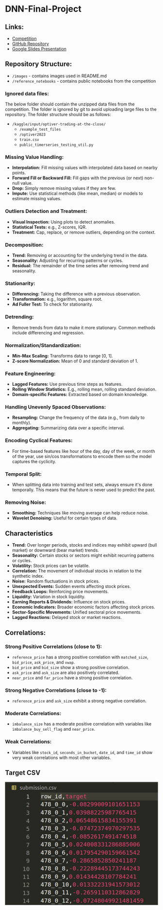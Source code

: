 # DNN-Final-Project

## Links:
- [Competition](https://www.kaggle.com/competitions/optiver-trading-at-the-close)
- [GitHub Repository](https://github.com/cvaisnor/DNN-Final-Project)
- [Google Slides Presentation](https://docs.google.com/presentation/d/1Xc5F1_NveFi1il3GqHej2aqVmklR_jZU4kx6ZJhiDEM/edit?usp=sharing)

## Repository Structure:
- `/images` - contains images used in README.md
- `/reference_notebooks` - contains public notebooks from the competition

### Ignored data files:
The below folder should contain the unzipped data files from the competition. The folder is ignored by git to avoid uploading large files to the repository. The folder structure should be as follows:
- `/kaggle/input/optiver-trading-at-the-close/`
  - `/example_test_files`
  - `/optiver2023`
  - `train.csv`
  - `public_timerseries_testing_util.py`

### Missing Value Handling:
- **Interpolation:** Fill missing values with interpolated data based on nearby points.
- **Forward Fill or Backward Fill:** Fill gaps with the previous (or next) non-null value.
- **Drop:** Simply remove missing values if they are few.
- **Impute:** Use statistical methods (like mean, median) or models to estimate missing values.

### Outliers Detection and Treatment:
- **Visual Inspection:** Using plots to detect anomalies.
- **Statistical Tests:** e.g., Z-scores, IQR.
- **Treatment:** Cap, replace, or remove outliers, depending on the context.

### Decomposition:
- **Trend:** Removing or accounting for the underlying trend in the data.
- **Seasonality:** Adjusting for recurring patterns or cycles.
- **Residual:** The remainder of the time series after removing trend and seasonality.

### Stationarity:
- **Differencing:** Taking the difference with a previous observation.
- **Transformation:** e.g., logarithm, square root.
- **Ad Fuller Test:** To check for stationarity.

### Detrending:
- Remove trends from data to make it more stationary. Common methods include differencing and regression.

### Normalization/Standardization:
- **Min-Max Scaling:** Transforms data to range [0, 1].
- **Z-score Normalization:** Mean of 0 and standard deviation of 1.

### Feature Engineering:
- **Lagged Features:** Use previous time steps as features.
- **Rolling Window Statistics:** E.g., rolling mean, rolling standard deviation.
- **Domain-specific Features:** Extracted based on domain knowledge.

### Handling Unevenly Spaced Observations:
- **Resampling:** Change the frequency of the data (e.g., from daily to monthly).
- **Aggregating:** Summarizing data over a specific interval.

### Encoding Cyclical Features:
- For time-based features like hour of the day, day of the week, or month of the year, use sin/cos transformations to encode them so the model captures the cyclicity.

### Temporal Split:
- When splitting data into training and test sets, always ensure it's done temporally. This means that the future is never used to predict the past.

### Removing Noise:
- **Smoothing:** Techniques like moving average can help reduce noise.
- **Wavelet Denoising:** Useful for certain types of data.

## Characteristics

- **Trend:** Over longer periods, stocks and indices may exhibit upward (bull market) or downward (bear market) trends.
- **Seasonality:** Certain stocks or sectors might exhibit recurring patterns or cycles.
- **Volatility:** Stock prices can be volatile.
- **Correlation:** The movement of individual stocks in relation to the synthetic index.
- **Noise:** Random fluctuations in stock prices.
- **Unexpected Events:** Sudden events affecting stock prices.
- **Feedback Loops:** Reinforcing price movements.
- **Liquidity:** Variation in stock liquidity.
- **Earning Reports & Dividends:** Influence on stock prices.
- **Economic Indicators:** Broader economic factors affecting stock prices.
- **Sector-Specific Movements:** Unified sectoral price movements.
- **Lagged Reactions:** Delayed stock or market reactions.

## Correlations:

### Strong Positive Correlations (close to 1):
- `reference_price` has a strong positive correlation with `matched_size`, `bid_price`, `ask_price`, and `vwap`.
- `bid_price` and `bid_size` show a strong positive correlation.
- `ask_price` and `ask_size` are also positively correlated.
- `near_price` and `far_price` have a strong positive correlation.

### Strong Negative Correlations (close to -1):
- `reference_price` and `ask_size` exhibit a strong negative correlation.

### Moderate Correlations:
- `imbalance_size` has a moderate positive correlation with variables like `imbalance_buy_sell_flag` and `near_price`.

### Weak Correlations:
- Variables like `stock_id`, `seconds_in_bucket`, `date_id`, and `time_id` show very weak correlations with most other variables.

## Target CSV
![Target Submission Format](images/target_format.png)


